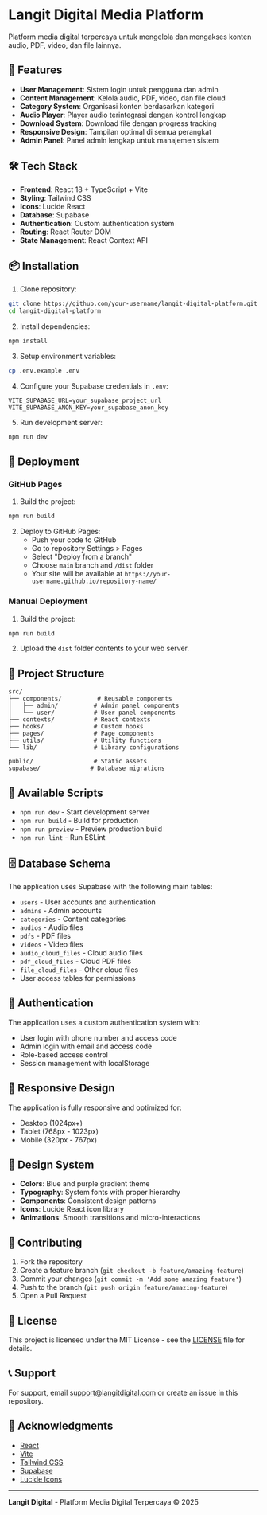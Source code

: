 # Langit Digital Media Platform

Platform media digital terpercaya untuk mengelola dan mengakses konten audio, PDF, video, dan file lainnya.

## 🚀 Features

- **User Management**: Sistem login untuk pengguna dan admin
- **Content Management**: Kelola audio, PDF, video, dan file cloud
- **Category System**: Organisasi konten berdasarkan kategori
- **Audio Player**: Player audio terintegrasi dengan kontrol lengkap
- **Download System**: Download file dengan progress tracking
- **Responsive Design**: Tampilan optimal di semua perangkat
- **Admin Panel**: Panel admin lengkap untuk manajemen sistem

## 🛠️ Tech Stack

- **Frontend**: React 18 + TypeScript + Vite
- **Styling**: Tailwind CSS
- **Icons**: Lucide React
- **Database**: Supabase
- **Authentication**: Custom authentication system
- **Routing**: React Router DOM
- **State Management**: React Context API

## 📦 Installation

1. Clone repository:
```bash
git clone https://github.com/your-username/langit-digital-platform.git
cd langit-digital-platform
```

2. Install dependencies:
```bash
npm install
```

3. Setup environment variables:
```bash
cp .env.example .env
```

4. Configure your Supabase credentials in `.env`:
```env
VITE_SUPABASE_URL=your_supabase_project_url
VITE_SUPABASE_ANON_KEY=your_supabase_anon_key
```

5. Run development server:
```bash
npm run dev
```

## 🚀 Deployment

### GitHub Pages

1. Build the project:
```bash
npm run build
```

2. Deploy to GitHub Pages:
   - Push your code to GitHub
   - Go to repository Settings > Pages
   - Select "Deploy from a branch"
   - Choose `main` branch and `/dist` folder
   - Your site will be available at `https://your-username.github.io/repository-name/`

### Manual Deployment

1. Build the project:
```bash
npm run build
```

2. Upload the `dist` folder contents to your web server.

## 📁 Project Structure

```
src/
├── components/          # Reusable components
│   ├── admin/          # Admin panel components
│   └── user/           # User panel components
├── contexts/           # React contexts
├── hooks/              # Custom hooks
├── pages/              # Page components
├── utils/              # Utility functions
└── lib/                # Library configurations

public/                 # Static assets
supabase/              # Database migrations
```

## 🔧 Available Scripts

- `npm run dev` - Start development server
- `npm run build` - Build for production
- `npm run preview` - Preview production build
- `npm run lint` - Run ESLint

## 🗄️ Database Schema

The application uses Supabase with the following main tables:

- `users` - User accounts and authentication
- `admins` - Admin accounts
- `categories` - Content categories
- `audios` - Audio files
- `pdfs` - PDF files
- `videos` - Video files
- `audio_cloud_files` - Cloud audio files
- `pdf_cloud_files` - Cloud PDF files
- `file_cloud_files` - Other cloud files
- User access tables for permissions

## 🔐 Authentication

The application uses a custom authentication system with:

- User login with phone number and access code
- Admin login with email and access code
- Role-based access control
- Session management with localStorage

## 📱 Responsive Design

The application is fully responsive and optimized for:

- Desktop (1024px+)
- Tablet (768px - 1023px)
- Mobile (320px - 767px)

## 🎨 Design System

- **Colors**: Blue and purple gradient theme
- **Typography**: System fonts with proper hierarchy
- **Components**: Consistent design patterns
- **Icons**: Lucide React icon library
- **Animations**: Smooth transitions and micro-interactions

## 🤝 Contributing

1. Fork the repository
2. Create a feature branch (`git checkout -b feature/amazing-feature`)
3. Commit your changes (`git commit -m 'Add some amazing feature'`)
4. Push to the branch (`git push origin feature/amazing-feature`)
5. Open a Pull Request

## 📄 License

This project is licensed under the MIT License - see the [LICENSE](LICENSE) file for details.

## 📞 Support

For support, email support@langitdigital.com or create an issue in this repository.

## 🙏 Acknowledgments

- [React](https://reactjs.org/)
- [Vite](https://vitejs.dev/)
- [Tailwind CSS](https://tailwindcss.com/)
- [Supabase](https://supabase.com/)
- [Lucide Icons](https://lucide.dev/)

---

**Langit Digital** - Platform Media Digital Terpercaya © 2025